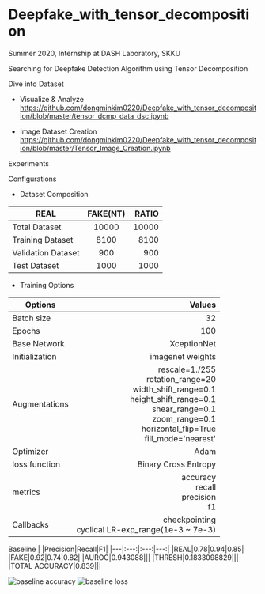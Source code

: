 # Deepfake_with_tensor_decomposition

Summer 2020, Internship at DASH Laboratory, SKKU

Searching for Deepfake Detection Algorithm using Tensor Decomposition

Dive into Dataset

- Visualize & Analyze
	<https://github.com/dongminkim0220/Deepfake_with_tensor_decomposition/blob/master/tensor_dcmp_data_dsc.ipynb>

- Image Dataset Creation
	<https://github.com/dongminkim0220/Deepfake_with_tensor_decomposition/blob/master/Tensor_Image_Creation.ipynb>
	
Experiments

Configurations

- Dataset Composition

| REAL | FAKE(NT) | RATIO |
|---|:---:|---:|
| Total Dataset | 10000 | 10000 | 100% |
| Training Dataset | 8100 | 8100 | 81% |
| Validation Dataset | 900 | 900 | 9% |
| Test Dataset | 1000 | 1000 | 10% |

- Training Options

|Options|Values|
|---|---:|
|Batch size|32|		
|Epochs|100|		
|Base Network|XceptionNet|		
|Initialization|imagenet weights|		
|Augmentations|	rescale=1./255<br>rotation_range=20<br>width_shift_range=0.1<br>height_shift_range=0.1<br>shear_range=0.1<br>zoom_range=0.1<br>horizontal_flip=True<br>fill_mode='nearest'|
|Optimizer|Adam|	
|loss function|Binary Cross Entropy|		
|metrics|accuracy<br>recall<br>precision<br>f1|
|Callbacks|checkpointing<br>cyclical LR-exp_range(1e-3 ~ 7e-3)|	

Baseline
|	|Precision|Recall|F1|
|---|:---:|:---:|---:|
|REAL|0.78|0.94|0.85|
|FAKE|0.92|0.74|0.82|
|AUROC|0.943088|||
|THRESH|0.1833098829|||
|TOTAL ACCURACY|0.839|||

![baseline accuracy](https://github.com/dongminkim0220/Deepfake_with_tensor_decomposition/blob/master/graphs/baseline_acc.png)
![baseline loss](https://github.com/dongminkim0220/Deepfake_with_tensor_decomposition/blob/master/graphs/baseline_loss.png)
